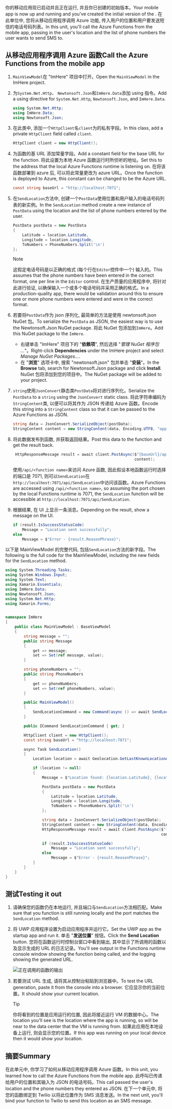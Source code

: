 <span data-ttu-id="cd5b5-101">你的移动应用现已启动并且正在运行, 并且你已创建的初始版本。</span><span class="sxs-lookup"><span data-stu-id="cd5b5-101">Your mobile app is now up and running and you've created the initial version of the .</span></span> <span data-ttu-id="cd5b5-102">在此单位中, 您将从移动应用程序调用 Azure 功能, 传入用户的位置和用户要发送短信的电话号码列表。</span><span class="sxs-lookup"><span data-stu-id="cd5b5-102">In this unit, you'll call the Azure Functions from the mobile app, passing in the user's location and the list of phone numbers the user wants to send SMS to.</span></span>

## <a name="call-the-azure-functions-from-the-mobile-app"></a><span data-ttu-id="cd5b5-103">从移动应用程序调用 Azure 函数</span><span class="sxs-lookup"><span data-stu-id="cd5b5-103">Call the Azure Functions from the mobile app</span></span>

1. <span data-ttu-id="cd5b5-104">`MainViewModel`在 "ImHere" 项目中打开。</span><span class="sxs-lookup"><span data-stu-id="cd5b5-104">Open the `MainViewModel` in the ImHere project.</span></span>

1. <span data-ttu-id="cd5b5-105">为`System.Net.Http`、 `Newtonsoft.Json`和`ImHere.Data`添加 using 指令。</span><span class="sxs-lookup"><span data-stu-id="cd5b5-105">Add a using directive for `System.Net.Http`, `Newtonsoft.Json`, and `ImHere.Data`.</span></span>

    ```cs
    using System.Net.Http;
    using ImHere.Data;
    using Newtonsoft.Json;
    ```

1. <span data-ttu-id="cd5b5-106">在此类中, 添加一个`HttpClient`名`client`为的私有字段。</span><span class="sxs-lookup"><span data-stu-id="cd5b5-106">In this class, add a private `HttpClient` field called `client`.</span></span> 

    ```cs
    HttpClient client = new HttpClient();
    ```

1. <span data-ttu-id="cd5b5-107">为函数的基 URL 添加常量字段。</span><span class="sxs-lookup"><span data-stu-id="cd5b5-107">Add a constant field for the base URL for the function.</span></span> <span data-ttu-id="cd5b5-108">将此设置为本地 Azure 函数运行时所侦听的地址。</span><span class="sxs-lookup"><span data-stu-id="cd5b5-108">Set this to the address that the local Azure Functions runtime is listening on.</span></span> <span data-ttu-id="cd5b5-109">在将该函数部署到 azure 后, 可以将此常量更改为 azure URL。</span><span class="sxs-lookup"><span data-stu-id="cd5b5-109">Once the function is deployed to Azure, this constant can be changed to be the Azure URL.</span></span>

    ```cs
    const string baseUrl = "http://localhost:7071";
    ```

1. <span data-ttu-id="cd5b5-110">在`SendLocation`方法中, 创建一个`PostData`使用位置和用户输入的电话号码列表的新实例。</span><span class="sxs-lookup"><span data-stu-id="cd5b5-110">In the `SendLocation` method create a new instance of `PostData` using the location and the list of phone numbers entered by the user.</span></span>

    ```cs
    PostData postData = new PostData
    {
        Latitude = location.Latitude,
        Longitude = location.Longitude,
        ToNumbers = PhoneNumbers.Split('\n')
    };
    ```

    > [!NOTE]
    > <span data-ttu-id="cd5b5-111">这假定电话号码是以正确的格式 (每个行在`Editor`控件中一个) 输入的。</span><span class="sxs-lookup"><span data-stu-id="cd5b5-111">This assumes that the phone numbers have been entered in the correct format, one per line in the `Editor` control.</span></span> <span data-ttu-id="cd5b5-112">在生产质量的应用程序中, 将针对此进行验证, 以确保输入一个或多个电话号码并采用正确的格式。</span><span class="sxs-lookup"><span data-stu-id="cd5b5-112">In a production-quality app, there would be validation around this to ensure one or more phone numbers were entered and were in the correct format.</span></span>    
 
1. <span data-ttu-id="cd5b5-113">若要将`PostData`作为 json 序列化, 最简单的方法是使用 newtonsoft.json NuGet 包。</span><span class="sxs-lookup"><span data-stu-id="cd5b5-113">To serialize the `PostData` as JSON, the easiest way is to use the Newtonsoft.Json NuGet package.</span></span> <span data-ttu-id="cd5b5-114">将此 NuGet 包添加到`ImHere`。</span><span class="sxs-lookup"><span data-stu-id="cd5b5-114">Add this NuGet package to the `ImHere`.</span></span>

     - <span data-ttu-id="cd5b5-115">右键单击 "ImHere" 项目下的 "**依赖项**", 然后选择 "_管理 NuGet 程序包 ..._"。</span><span class="sxs-lookup"><span data-stu-id="cd5b5-115">Right-click **Dependencies** under the ImHere project and select _Manage NuGet Packages..._.</span></span>
     - <span data-ttu-id="cd5b5-116">在 "**浏览**" 选项卡中, 搜索 "newtonsoft.json" 包并单击 "**安装**"。</span><span class="sxs-lookup"><span data-stu-id="cd5b5-116">In the **Browse** tab, search for Newtonsoft.Json package and click **Install**.</span></span> <span data-ttu-id="cd5b5-117">NuGet 包将添加到您的项目中。</span><span class="sxs-lookup"><span data-stu-id="cd5b5-117">The NuGet package will be added to your project.</span></span>

1. <span data-ttu-id="cd5b5-118">`string`使用`JsonConvert`静态类`PostData`将对进行序列化。</span><span class="sxs-lookup"><span data-stu-id="cd5b5-118">Serialize the `PostData` to a `string` using the `JsonConvert` static class.</span></span> <span data-ttu-id="cd5b5-119">将此字符串编码为`StringContent`类, 以便可以将其作为 JSON 传递给 Azure 函数。</span><span class="sxs-lookup"><span data-stu-id="cd5b5-119">Encode this string into a `StringContent` class so that it can be passed to the Azure Functions as JSON.</span></span>

    ```cs
    string data = JsonConvert.SerializeObject(postData);
    StringContent content = new StringContent(data, Encoding.UTF8, "application/json");
    ```

1. <span data-ttu-id="cd5b5-120">将此数据发布到函数, 并获取返回结果。</span><span class="sxs-lookup"><span data-stu-id="cd5b5-120">Post this data to the function and get the result back.</span></span>

   ```cs
    HttpResponseMessage result = await client.PostAsync($"{baseUrl}/api/SendLocation",
                                                        content);
   ```

   <span data-ttu-id="cd5b5-121">使用`/api/<function name>`来访问 Azure 函数, 因此假设本地函数运行时选择的端口是 7071, 则可以`SendLocation`在`http://localhost:7071/api/SendLocation`中访问该函数。</span><span class="sxs-lookup"><span data-stu-id="cd5b5-121">Azure Functions are accessed using `/api/<function name>`, so assuming the port chosen by the local Functions runtime is 7071, the `SendLocation` function will be accessible at `http://localhost:7071/api/SendLocation`.</span></span>

1. <span data-ttu-id="cd5b5-122">根据结果, 在 UI 上显示一条消息。</span><span class="sxs-lookup"><span data-stu-id="cd5b5-122">Depending on the result, show a message on the UI.</span></span>

    ```cs
    if (result.IsSuccessStatusCode)
        Message = "Location sent successfully";
    else
        Message = $"Error - {result.ReasonPhrase}";
    ```

<span data-ttu-id="cd5b5-123">以下是 MainViewModel 的完整代码, 包括`SendLocation`方法的新字段。</span><span class="sxs-lookup"><span data-stu-id="cd5b5-123">The following is the full code for the MainViewModel, including the new fields for the `SendLocation` method.</span></span>

```cs
using System.Threading.Tasks;
using System.Windows.Input;
using System.Text;
using Xamarin.Essentials;
using ImHere.Data;
using Newtonsoft.Json;
using System.Net.Http;
using Xamarin.Forms;


namespace ImHere
{
    public class MainViewModel : BaseViewModel
    {
        string message = "";
        public string Message
        {
            get => message;
            set => Set(ref message, value);
        }

        string phoneNumbers = "";
        public string PhoneNumbers
        {
            get => phoneNumbers;
            set => Set(ref phoneNumbers, value);
        }

        public MainViewModel()
        {
            SendLocationCommand = new Command(async () => await SendLocation());
        }

        public ICommand SendLocationCommand { get; }

        HttpClient client = new HttpClient();
        const string baseUrl = "http://localhost:7071";

        async Task SendLocation()
        {
            Location location = await Geolocation.GetLastKnownLocationAsync();

            if (location != null)
            {
                Message = $"Location found: {location.Latitude}, {location.Longitude}.";

                PostData postData = new PostData
                {
                    Latitude = location.Latitude,
                    Longitude = location.Longitude,
                    ToNumbers = PhoneNumbers.Split('\n')
                };

                string data = JsonConvert.SerializeObject(postData);
                StringContent content = new StringContent(data, Encoding.UTF8, "application/json");
                HttpResponseMessage result = await client.PostAsync($"{baseUrl}/api/SendLocation",
                                                                    content);

                if (result.IsSuccessStatusCode)
                    Message = "Location sent successfully";
                else
                    Message = $"Error - {result.ReasonPhrase}";
            }
        }
    }
}
```

## <a name="testing-it-out"></a><span data-ttu-id="cd5b5-124">测试</span><span class="sxs-lookup"><span data-stu-id="cd5b5-124">Testing it out</span></span>

1. <span data-ttu-id="cd5b5-125">请确保您的函数仍在本地运行, 并且端口与`SendLocation`方法相匹配。</span><span class="sxs-lookup"><span data-stu-id="cd5b5-125">Make sure that you function is still running locally and the port matches the `SendLocation` method.</span></span>

1. <span data-ttu-id="cd5b5-126">将 UWP 应用程序设置为启动应用程序并运行它。</span><span class="sxs-lookup"><span data-stu-id="cd5b5-126">Set the UWP app as the startup app and run it.</span></span> <span data-ttu-id="cd5b5-127">单击 "**发送位置**" 按钮。</span><span class="sxs-lookup"><span data-stu-id="cd5b5-127">Click the **Send Location** button.</span></span> <span data-ttu-id="cd5b5-128">您将在函数运行时控制台窗口中看到输出, 其中显示了所调用的函数以及显示生成的 URL 的日志记录。</span><span class="sxs-lookup"><span data-stu-id="cd5b5-128">You'll see output in the Functions runtime console window showing the function being called, and the logging showing the generated URL.</span></span>

    ![正在调用的函数的输出](../media/6-function-called.png)

1. <span data-ttu-id="cd5b5-130">若要测试 URL 生成, 请将其从控制台粘贴到浏览器中。</span><span class="sxs-lookup"><span data-stu-id="cd5b5-130">To test the URL generation, paste it from the console into a browser.</span></span> <span data-ttu-id="cd5b5-131">它应显示你的当前位置。</span><span class="sxs-lookup"><span data-stu-id="cd5b5-131">It should show your current location.</span></span>

    > [!TIP]
    > <span data-ttu-id="cd5b5-132">你将看到的位置是应用运行的位置, 因此将接近运行 VM 的数据中心。</span><span class="sxs-lookup"><span data-stu-id="cd5b5-132">The location you'll see is the location where the app is running, so will be near to the data center that the VM is running from.</span></span> <span data-ttu-id="cd5b5-133">如果此应用在本地设备上运行, 则会显示您的位置。</span><span class="sxs-lookup"><span data-stu-id="cd5b5-133">If this app was running on your local device then it would show your location.</span></span>

## <a name="summary"></a><span data-ttu-id="cd5b5-134">摘要</span><span class="sxs-lookup"><span data-stu-id="cd5b5-134">Summary</span></span>

<span data-ttu-id="cd5b5-135">在此单元中, 你学习了如何从移动应用程序调用 Azure 函数。</span><span class="sxs-lookup"><span data-stu-id="cd5b5-135">In this unit, you learned how to call the Azure Functions from the mobile app.</span></span> <span data-ttu-id="cd5b5-136">此呼叫已传递给用户的位置和其输入为 JSON 的电话号码。</span><span class="sxs-lookup"><span data-stu-id="cd5b5-136">This call passed the user's location and the phone numbers they entered as JSON.</span></span> <span data-ttu-id="cd5b5-137">在下一个单元中, 将您的函数绑定到 Twilio 以将此位置作为 SMS 消息发送。</span><span class="sxs-lookup"><span data-stu-id="cd5b5-137">In the next unit, you'll bind your function to Twilio to send this location as an SMS message.</span></span>